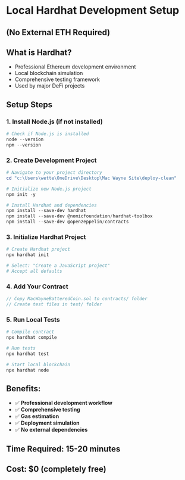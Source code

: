 # Local Hardhat Development Setup
## (No External ETH Required)

## What is Hardhat?
- Professional Ethereum development environment
- Local blockchain simulation
- Comprehensive testing framework
- Used by major DeFi projects

## Setup Steps

### 1. Install Node.js (if not installed)
```powershell
# Check if Node.js is installed
node --version
npm --version
```

### 2. Create Development Project
```powershell
# Navigate to your project directory
cd "c:\Users\wette\OneDrive\Desktop\Mac Wayne Site\deploy-clean"

# Initialize new Node.js project
npm init -y

# Install Hardhat and dependencies
npm install --save-dev hardhat
npm install --save-dev @nomicfoundation/hardhat-toolbox
npm install --save-dev @openzeppelin/contracts
```

### 3. Initialize Hardhat Project
```powershell
# Create Hardhat project
npx hardhat init

# Select: "Create a JavaScript project"
# Accept all defaults
```

### 4. Add Your Contract
```javascript
// Copy MacWayneBatteredCoin.sol to contracts/ folder
// Create test files in test/ folder
```

### 5. Run Local Tests
```powershell
# Compile contract
npx hardhat compile

# Run tests
npx hardhat test

# Start local blockchain
npx hardhat node
```

## Benefits:
- ✅ **Professional development workflow**
- ✅ **Comprehensive testing**
- ✅ **Gas estimation**
- ✅ **Deployment simulation**
- ✅ **No external dependencies**

## Time Required: 15-20 minutes
## Cost: $0 (completely free)
